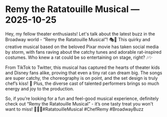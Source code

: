 # Remy the Ratatouille Musical — 2025-10-25

Hey, my fellow theater enthusiasts! Let's talk about the latest buzz in the Broadway world - “Remy the Ratatouille Musical”! 🎭🐀 This quirky and creative musical based on the beloved Pixar movie has taken social media by storm, with fans raving about the catchy tunes and adorable rat-inspired costumes. Who knew a rat could be so entertaining on stage, right? 🎶✨

From TikTok to Twitter, this musical has captured the hearts of theater kids and Disney fans alike, proving that even a tiny rat can dream big. The songs are super catchy, the choreography is on point, and the set design is truly chef’s kiss! 🌟 Plus, the diverse cast of talented performers brings so much energy and joy to the production.

So, if you’re looking for a fun and feel-good musical experience, definitely check out “Remy the Ratatouille Musical” - it’s one tasty treat you won't want to miss! 🎵👨‍🍳#RatatouilleMusical #ChefRemy #BroadwayBuzz